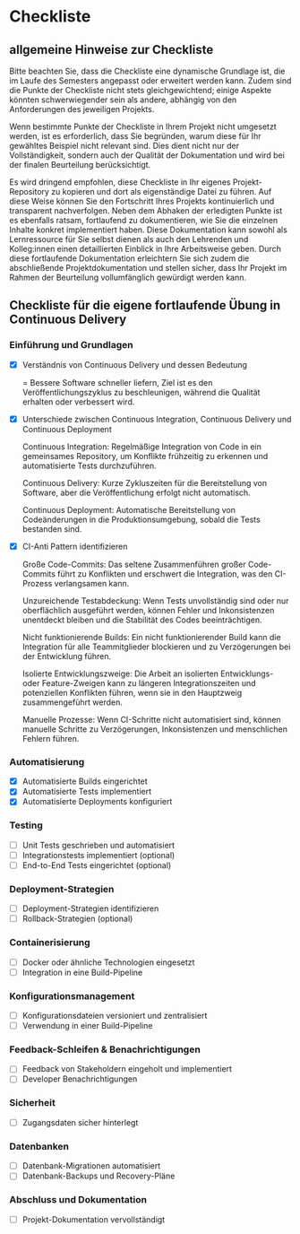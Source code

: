 # Checkliste

## allgemeine Hinweise zur Checkliste
Bitte beachten Sie, dass die Checkliste eine dynamische Grundlage ist, die im Laufe des Semesters angepasst oder erweitert werden kann. Zudem sind die Punkte der Checkliste nicht stets gleichgewichtend; einige Aspekte könnten schwerwiegender sein als andere, abhängig von den Anforderungen des jeweiligen Projekts.

Wenn bestimmte Punkte der Checkliste in Ihrem Projekt nicht umgesetzt werden, ist es erforderlich, dass Sie begründen, warum diese für Ihr gewähltes Beispiel nicht relevant sind. Dies dient nicht nur der Vollständigkeit, sondern auch der Qualität der Dokumentation und wird bei der finalen Beurteilung berücksichtigt.

Es wird dringend empfohlen, diese Checkliste in Ihr eigenes Projekt-Repository zu kopieren und dort als eigenständige Datei zu führen. Auf diese Weise können Sie den Fortschritt Ihres Projekts kontinuierlich und transparent nachverfolgen. Neben dem Abhaken der erledigten Punkte ist es ebenfalls ratsam, fortlaufend zu dokumentieren, wie Sie die einzelnen Inhalte konkret implementiert haben. Diese Dokumentation kann sowohl als Lernressource für Sie selbst dienen als auch den Lehrenden und Kolleg:innen einen detaillierten Einblick in Ihre Arbeitsweise geben. Durch diese fortlaufende Dokumentation erleichtern Sie sich zudem die abschließende Projektdokumentation und stellen sicher, dass Ihr Projekt im Rahmen der Beurteilung vollumfänglich gewürdigt werden kann.

## Checkliste für die eigene fortlaufende Übung in Continuous Delivery

### Einführung und Grundlagen
- [x] Verständnis von Continuous Delivery und dessen Bedeutung

    = Bessere Software schneller liefern, Ziel ist es den Veröffentlichungszyklus zu beschleunigen, während die Qualität erhalten oder verbessert wird.

- [x] Unterschiede zwischen Continuous Integration, Continuous Delivery und Continuous Deployment

    Continuous Integration: Regelmäßige Integration von Code in ein gemeinsames Repository, um Konflikte frühzeitig zu erkennen und automatisierte Tests durchzuführen.

    Continuous Delivery: Kurze Zykluszeiten für die Bereitstellung von Software, aber die Veröffentlichung erfolgt nicht automatisch.

    Continuous Deployment: Automatische Bereitstellung von Codeänderungen in die Produktionsumgebung, sobald die Tests bestanden sind.

- [x] CI-Anti Pattern identifizieren

    Große Code-Commits: Das seltene Zusammenführen großer Code-Commits führt zu Konflikten und erschwert die Integration, was den CI-Prozess verlangsamen kann.

        
    Unzureichende Testabdeckung: Wenn Tests unvollständig sind oder nur oberflächlich ausgeführt werden, können Fehler und Inkonsistenzen unentdeckt bleiben und die Stabilität des Codes beeinträchtigen.

    Nicht funktionierende Builds: Ein nicht funktionierender Build kann die Integration für alle Teammitglieder blockieren und zu Verzögerungen bei der Entwicklung führen.

    Isolierte Entwicklungszweige: Die Arbeit an isolierten Entwicklungs- oder Feature-Zweigen kann zu längeren Integrationszeiten und potenziellen Konflikten führen, wenn sie in den Hauptzweig zusammengeführt werden.

    Manuelle Prozesse: Wenn CI-Schritte nicht automatisiert sind, können manuelle Schritte zu Verzögerungen, Inkonsistenzen und menschlichen Fehlern führen.


### Automatisierung
- [x] Automatisierte Builds eingerichtet
- [x] Automatisierte Tests implementiert
- [x] Automatisierte Deployments konfiguriert

### Testing
- [ ] Unit Tests geschrieben und automatisiert
- [ ] Integrationstests implementiert (optional)
- [ ] End-to-End Tests eingerichtet (optional)

### Deployment-Strategien
- [ ] Deployment-Strategien identifizieren
- [ ] Rollback-Strategien (optional)

### Containerisierung
- [ ] Docker oder ähnliche Technologien eingesetzt
- [ ] Integration in eine Build-Pipeline

### Konfigurationsmanagement
- [ ] Konfigurationsdateien versioniert und zentralisiert
- [ ] Verwendung in einer Build-Pipeline

### Feedback-Schleifen & Benachrichtigungen
- [ ] Feedback von Stakeholdern eingeholt und implementiert
- [ ] Developer Benachrichtigungen

### Sicherheit
- [ ] Zugangsdaten sicher hinterlegt

### Datenbanken
- [ ] Datenbank-Migrationen automatisiert
- [ ] Datenbank-Backups und Recovery-Pläne

### Abschluss und Dokumentation
- [ ] Projekt-Dokumentation vervollständigt
